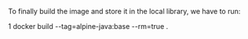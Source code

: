 To finally build the image and store it in the local library, we have to run:

1
docker build --tag=alpine-java:base --rm=true . 